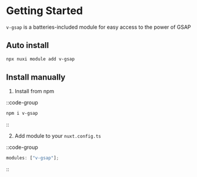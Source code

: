 # Getting Started

`v-gsap` is a batteries-included module for easy access to the power of GSAP

## Auto install

```bash [npx]
npx nuxi module add v-gsap
```

## Install manually

1. Install from npm

::code-group

```bash [npm]
npm i v-gsap
```

::

2. Add module to your `nuxt.config.ts`

::code-group

```ts [nuxt.config.ts]
modules: ["v-gsap"];
```

::
